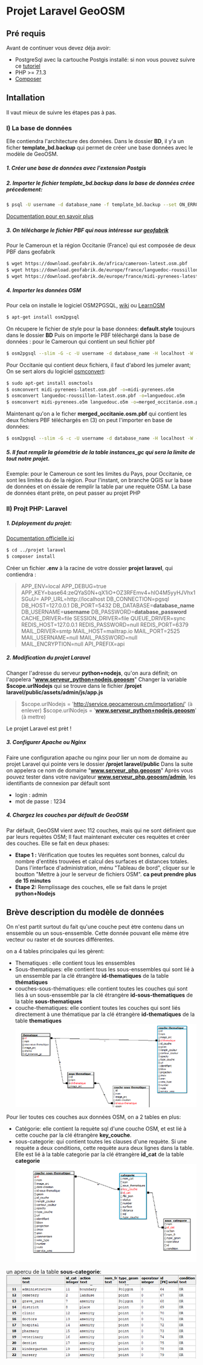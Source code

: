 # Projet Laravel GeoOSM
## Pré requis
Avant de continuer vous devez déja avoir:
- PostgreSql avec la cartouche Postgis installé: si non vous pouvez suivre ce [tutoriel](https://learnosm.org/it/osm-data/setting-up-postgresql/)
- PHP >= 7.1.3
- [Composer](https://getcomposer.org/)

## Intallation
Il vaut mieux de suivre les étapes pas à pas.
### I) La base de données
Elle contiendra l'architecture des données.
Dans le dossier **BD**, il y'a un ficher **template_bd.backup** qui permet de créer une base données avec le modèle de GeoOSM.
##### 1. Créer une base de données avec l'extension Postgis

##### 2. Importer le fichier **template_bd.backup** dans la base de données créee précedement:


```sh
$ psql -U username -d database_name -f template_bd.backup --set ON_ERROR_STOP=on
```
[Documentation pour en savoir plus](http://www.postgresqltutorial.com/postgresql-restore-database/)

##### 3. On télécharge le fichier PBF qui nous intéresse sur [geofabrik](http://download.geofabrik.de/)
Pour le Cameroun et la région Occitanie (France) qui est composée de deux PBF dans geofabrik
```sh
$ wget https://download.geofabrik.de/africa/cameroon-latest.osm.pbf
$ wget https://download.geofabrik.de/europe/france/languedoc-roussillon-latest.osm.pbf
$ wget https://download.geofabrik.de/europe/france/midi-pyrenees-latest.osm.pbf
```
##### 4. Importer les données OSM 

Pour cela on installe le logiciel OSM2PGSQL, [wiki](https://wiki.openstreetmap.org/wiki/Osm2pgsql) ou [LearnOSM](https://learnosm.org/en/osm-data/osm2pgsql/)
```sh
$ apt-get install osm2pgsql
```
On récupere le fichier de style pour la base données: **default.style** toujours dans le dossier **BD**
Puis on importe le PBF téléchargé dans la base de données :
pour le Cameroun qui contient un seul fichier pbf
```sh
$ osm2pgsql --slim -G -c -U username -d database_name -H localhost -W --hstore-all -S default.style cameroon-latest.osm.pbf
```
Pour Occitanie qui contient deux fichiers, il faut d'abord les jumeler avant; On se sert alors du logiciel [osmconvert](https://wiki.openstreetmap.org/wiki/Osmconvert):
```sh
$ sudo apt-get install osmctools
$ osmconvert midi-pyrenees-latest.osm.pbf -o=midi-pyrenees.o5m
$ osmconvert languedoc-roussillon-latest.osm.pbf -o=languedouc.o5m
$ osmconvert midi-pyrenees.o5m languedouc.o5m -o=merged_occitanie.osm.pbf
```
Maintenant qu'on a le ficher **merged_occitanie.osm.pbf** qui contient les deux fichiers PBF téléchargés en (3) on peut l'importer en base de données:
```sh
$ osm2pgsql --slim -G -c -U username -d database_name -H localhost -W --hstore-all -S default.style merged_occitanie.osm.pbf
```
##### 5.  Il faut remplir la géométrie de la table **instances_gc** qui sera la limite de tout notre projet.

Exemple: pour le Cameroun ce sont les limites du Pays, pour Occitanie, ce sont les limites du de la région.
Pour l'instant, on branche QGIS sur la base de données et on éssaie de remplir la table par une requète OSM. 
La base de données étant prète, on peut passer au projet PHP

### II) Projt PHP: Laravel

##### 1.  Déployement du projet:
[Documentation officielle ici](https://laravel.com/docs/5.8)
```sh
$ cd ../projet laravel
$ composer install
```
Créer un fichier **.env** à la racine de votre dossier **projet laravel**, qui contiendra :
> APP_ENV=local
APP_DEBUG=true
APP_KEY=base64:zeQYaS0N+qX1iO+OZ3RFEmv4+hlO4M5yyHJVhx1SGuU=
APP_URL=http://localhost
DB_CONNECTION=pgsql
DB_HOST=127.0.0.1
DB_PORT=5432
DB_DATABASE=**database_name**
DB_USERNAME=**username**
DB_PASSWORD=**database_password**
CACHE_DRIVER=file
SESSION_DRIVER=file
QUEUE_DRIVER=sync
REDIS_HOST=127.0.0.1
REDIS_PASSWORD=null
REDIS_PORT=6379
MAIL_DRIVER=smtp
MAIL_HOST=mailtrap.io
MAIL_PORT=2525
MAIL_USERNAME=null
MAIL_PASSWORD=null
MAIL_ENCRYPTION=null
API_PREFIX=api


##### 2.  Modification du projet Laravel
Changer l'adresse du serveur **python+nodejs**, qu'on aura définit; on l'appelera "**www.serveur_python+nodejs.geoosm**"
Changer la variable **$scope.urlNodejs** qui se trouve dans le fichier **/projet laravel/public/assets/admin/js/app.js**
> $scope.urlNodejs = 'http://service.geocameroun.cm/importation/' (à enlever)
$scope.urlNodejs = '**www.serveur_python+nodejs.geoosm**' (à mettre)

Le projet Laravel est prèt !
##### 3.  Configurer Apache ou Nginx

Faire une configuration apache ou nginx pour lier un nom de domaine au projet Laravel qui pointe vers le dossier **/projet laravel/public** 
Dans la suite on appelera ce nom de domaine "**www.serveur_php.geoosm**"
Après vous pouvez tester dans votre navigateur **www.serveur_php.geoosm/admin**, les identifiants de connexion par défault sont
 - login : admin
 - mot de passe : 1234
 
##### 4.  Chargez les couches par défault de GeoOSM
Par défault, GeoOSM vient avec 112 couches, mais qui ne sont définient que par leurs requètes OSM; Il faut maintenant exécuter ces requètes et créer des couches. Elle se fait en deux phases:
- **Etape 1 :** Vérification que toutes les requètes sont bonnes, calcul du nombre d'entités trouvées et calcul des surfaces et distances totales.
Dans l'interface d'administration, ménu "Tableau de bord", cliquer sur le boutton "Mettre à jour le serveur de fichiers OSM". **ca peut prendre plus de 15 minutes**
- **Etape 2:** Remplissage des couches, elle se fait dans le projet **python+Nodejs**

## Brève description du modèle de données
On n'est partit surtout du fait qu'une couche peut ètre contenu dans un enssemble ou un sous-enssemble.
Cette donnée pouvant elle mème ètre vecteur ou raster et de sources différentes.

on a 4 tables principales qui les gèrent:
- Thematiques : elle contient tous les enssembles
- Sous-thematiques: elle contient tous les sous-enssembles qui sont lié à un enssemble par la clé étrangère **id-thematiques** de la table **thématiques**
- couches-sous-thématiques: elle contient toutes les couches qui sont liés à un sous-enssemble par la clé étrangère **id-sous-thematiques** de la table **sous-thematiques**
- couche-thematiques: elle contient toutes les couches qui sont liés directement à une thématique par la clé étrangère **id-thematiques** de la table **thematiques**
 ![4 tables](https://raw.githubusercontent.com/GeoOSM/GeoOSM_Backend/master/thematiques.PNG)

Pour lier toutes ces couches aux données OSM, on a 2 tables en plus:
- Catégorie: elle contient la requète sql d'une couche OSM, et est lié à cette couche par la clé étrangère **key_couche**.
- sous-categorie: qui contient toutes les clauses d'une requète. Si une requète a deux conditions, cette requète aura deux lignes dans la table. Elle est lié à la table categorie par la clé étrangère **id_cat** de la table **categorie**
 ![](https://raw.githubusercontent.com/GeoOSM/GeoOSM_Backend/master/osm.PNG)

un apercu de la table **sous-categorie**:
 ![4 tables](https://raw.githubusercontent.com/GeoOSM/GeoOSM_Backend/master/requete.PNG)